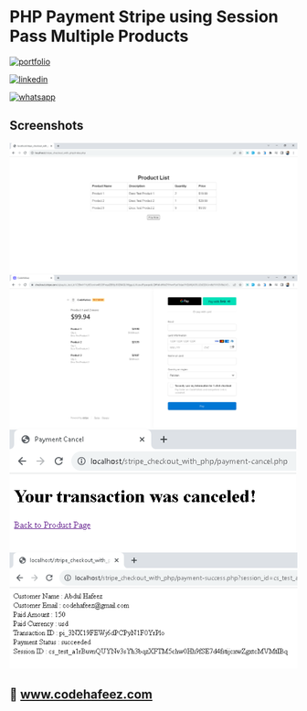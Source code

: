# PHP Payment Stripe using Session Pass Multiple Products


[![portfolio](https://img.shields.io/badge/my_portfolio-000?style=for-the-badge&logo=ko-fi&logoColor=white)](https://www.codehafeez.com/)

[![linkedin](https://img.shields.io/badge/linkedin-0A66C2?style=for-the-badge&logo=linkedin&logoColor=white)](https://www.linkedin.com/in/codehafeez/)

[![whatsapp](https://img.shields.io/badge/whatsapp-GREEN?style=for-the-badge&logo=whatsapp&logoColor=white)](https://api.whatsapp.com/send?phone=923123349398)


## Screenshots
![](https://github.com/codehafeez/php-payment-stripe_04/blob/main/Output/Output-01.png)
![](https://github.com/codehafeez/php-payment-stripe_04/blob/main/Output/Output-02.png)
![](https://github.com/codehafeez/php-payment-stripe_04/blob/main/Output/Output-03.png)
![](https://github.com/codehafeez/php-payment-stripe_04/blob/main/Output/Output-04.png)


## 🔗 www.codehafeez.com
